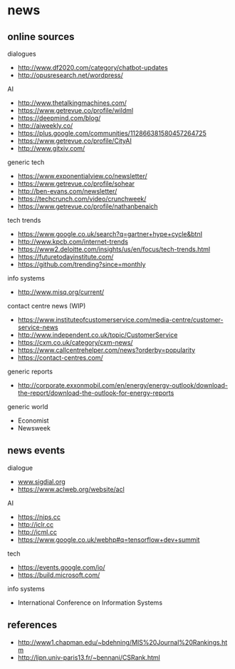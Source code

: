 # news


## online sources
dialogues
- http://www.df2020.com/category/chatbot-updates 
- http://opusresearch.net/wordpress/

AI
- http://www.thetalkingmachines.com/
- https://www.getrevue.co/profile/wildml
- https://deepmind.com/blog/
- http://aiweekly.co/
- https://plus.google.com/communities/112866381580457264725
- https://www.getrevue.co/profile/CityAI
- http://www.gitxiv.com/

generic tech
- https://www.exponentialview.co/newsletter/
- https://www.getrevue.co/profile/sohear
- http://ben-evans.com/newsletter/
- https://techcrunch.com/video/crunchweek/
- https://www.getrevue.co/profile/nathanbenaich

tech trends
- https://www.google.co.uk/search?q=gartner+hype+cycle&btnI
- http://www.kpcb.com/internet-trends 
- https://www2.deloitte.com/insights/us/en/focus/tech-trends.html
- https://futuretodayinstitute.com/
- https://github.com/trending?since=monthly

info systems
- http://www.misq.org/current/

contact centre news (WIP)
- https://www.instituteofcustomerservice.com/media-centre/customer-service-news
- http://www.independent.co.uk/topic/CustomerService
- https://cxm.co.uk/category/cxm-news/
- https://www.callcentrehelper.com/news?orderby=popularity
- https://contact-centres.com/

generic reports
- http://corporate.exxonmobil.com/en/energy/energy-outlook/download-the-report/download-the-outlook-for-energy-reports

generic world
- Economist
- Newsweek


## news events

dialogue
- www.sigdial.org
- https://www.aclweb.org/website/acl

AI
- https://nips.cc
- http://iclr.cc
- http://icml.cc
- https://www.google.co.uk/webhp#q=tensorflow+dev+summit

tech
- https://events.google.com/io/
- https://build.microsoft.com/

info systems
- International Conference on Information Systems

## references
- http://www1.chapman.edu/~bdehning/MIS%20Journal%20Rankings.htm
- http://lipn.univ-paris13.fr/~bennani/CSRank.html
